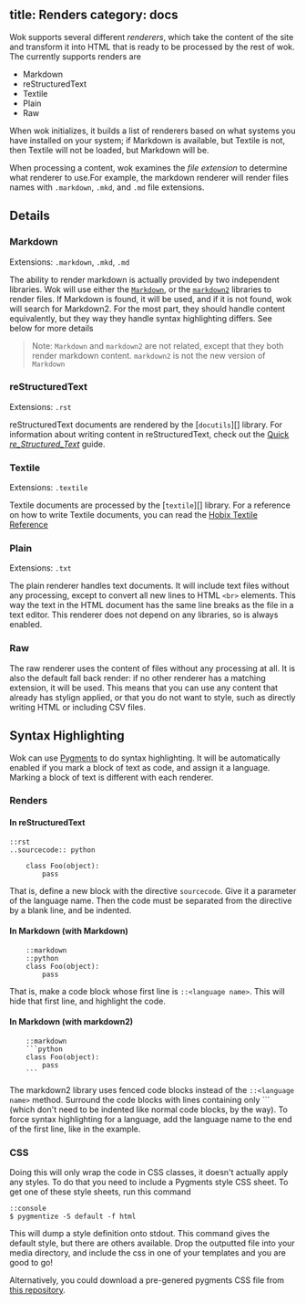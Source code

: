 title: Renders
category: docs
---
Wok supports several different _renderers_, which take the content of the site
and transform it into HTML that is ready to be processed by the rest of wok.
The currently supports renders are

- Markdown
- reStructuredText
- Textile
- Plain
- Raw

When wok initializes, it builds a list of renderers based on what systems you
have installed on your system; if Markdown is available, but Textile is not,
then Textile will not be loaded, but Markdown will be.

When processing a content, wok examines the _file extension_ to determine what
renderer to use.For example, the markdown renderer will render files names with
`.markdown`, `.mkd`, and `.md` file extensions.

Details
-------
### Markdown
Extensions: `.markdown`, `.mkd`, `.md`

The ability to render markdown is actually provided by two independent
libraries. Wok will use either the [`Markdown`][mkd], or the
[`markdown2`][mkd2] libraries to render files. If Markdown is found, it will be
used, and if it is not found, wok will search for Markdown2. For the most part,
they should handle content equivalently, but they way they handle syntax
highlighting differs. See below for more details

> Note: `Markdown` and `markdown2` are not related, except that they both
> render markdown content. `markdown2` is not the new version of `Markdown`

[mkd]: http://pypi.python.org/pypi/Markdown
[mkd2]: http://pypi.python.org/pypi/markdown2

### reStructuredText
Extensions: `.rst`

reStructuredText documents are rendered by the [`docutils`][] library. For
information about writing content in reStructuredText, check out the [Quick
_re_Structured_Text_][quickrst] guide.

[docutils]: http://pypi.python.org/pypi/docutils
[quickrst]: http://docutils.sourceforge.net/docs/user/rst/quickref.html

### Textile
Extensions: `.textile`

Textile documents are processed by the [`textile`][] library. For a reference
on how to write Textile documents, you can read the [Hobix Textile
Reference][txtguide]

[textile]: http://pypi.python.org/pypi/textile
[txtguide]: http://redcloth.org/hobix.com/textile/

### Plain
Extensions: `.txt`

The plain renderer handles text documents. It will include text files without
any processing, except to convert all new lines to HTML `<br>` elements. This
way the text in the HTML document has the same line breaks as the file in a
text editor. This renderer does not depend on any libraries, so is always
enabled.

### Raw
The raw renderer uses the content of files without any processing at all. It is
also the default fall back render: if no other renderer has a matching
extension, it will be used. This means that you can use any content that
already has stylign applied, or that you do not want to style, such as directly
writing HTML or including CSV files.

Syntax Highlighting
-------------------
Wok can use [Pygments][pyg] to do syntax highlighting. It will be automatically
enabled if you mark a block of text as code, and assign it a language. Marking
a block of text is different with each renderer.

[pyg]: http://pygments.org

### Renders

#### In reStructuredText

    ::rst
    ..sourcecode:: python

        class Foo(object):
            pass

That is, define a new block with the directive `sourcecode`. Give it a
parameter of the language name. Then the code must be separated from the
directive by a blank line, and be indented.

#### In Markdown (with Markdown)

        ::markdown
        ::python
        class Foo(object):
            pass

That is, make a code block whose first line is `::<language name>`. This will
hide that first line, and highlight the code.

#### In Markdown (with markdown2)

        ::markdown
        ```python
        class Foo(object):
            pass
        ```

The markdown2 library uses fenced code blocks instead of the `::<language
name>` method. Surround the code blocks with lines containing only \`\`\`
(which don't need to be indented like normal code blocks, by the way). To force
syntax highlighting for a language, add the language name to the end of the
first line, like in the example.

### CSS
Doing this will only wrap the code in CSS classes, it doesn't actually apply
any styles. To do that you need to include a Pygments style CSS sheet. To get
one of these style sheets, run this command

    ::console
    $ pygmentize -S default -f html

This will dump a style definition onto stdout. This command gives the default
style, but there are others available. Drop the outputted file into your media
directory, and include the css in one of your templates and you are good to go!

Alternatively, you could download a pre-genered pygments CSS file from [this
repository][pygcss].

[pygcss]: https://github.com/Anomareh/pygments-styles-dump
